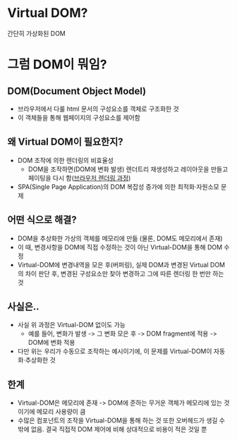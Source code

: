 # Virtual DOM?

간단히 가상화된 DOM

# 그럼 DOM이 뭐임?

## DOM(Document Object Model)

- 브라우저에서 다룰 html 문서의 구성요소를 객체로 구조화한 것
- 이 객체들을 통해 웹페이지의 구성요소를 제어함

## 왜 Virtual DOM이 필요한지?

- DOM 조작에 의한 렌더링의 비효율성
  - DOM을 조작하면(DOM에 변화 발생) 렌더트리 재생성하고 레이아웃을 만들고 페이팅을 다시 함([브라우저 렌더링 과정](https://github.com/chwonseok/TIL/blob/master/Web/How_Browser_Works.md))
- SPA(Single Page Application)의 DOM 복잡성 증가에 의한 최적화·자원소모 문제

## 어떤 식으로 해결?

- DOM을 추상화한 가상의 객체를 메모리에 만듦 (물론, DOM도 메모리에서 존재)
- 이 때, 변경사항을 DOM에 직접 수정하는 것이 아닌 Virtual-DOM을 통해 DOM 수정
- Virtual-DOM에 변경내역을 모은 후(버퍼링), 실제 DOM과 변경된 Virtual DOM의 차이 판단 후, 변경된 구성요소만 찾아 변경하고 그에 따른 렌더링 한 번만 하는 것

## 사실은..

- 사실 위 과정은 Virtual-DOM 없이도 가능
  - 예를 들어, 변화가 발생 -> 그 변화 모은 후 -> DOM fragment에 적용 -> DOM에 변화 적용
- 다만 위는 우리가 수동으로 조작하는 예시이기에, 이 문제를 Virtual-DOM이 자동화·추상화한 것

## 한계

- Virtual-DOM은 메모리에 존재 -> DOM에 준하는 무거운 객체가 메모리에 있는 것이기에 메모리 사용량이 큼
- 수많은 컴포넌트의 조작을 Virtual-DOM을 통해 하는 것 또한 오버헤드가 생길 수밖에 없음. 결국 직접적 DOM 제어에 비해 상대적으로 비용이 적은 것일 뿐
